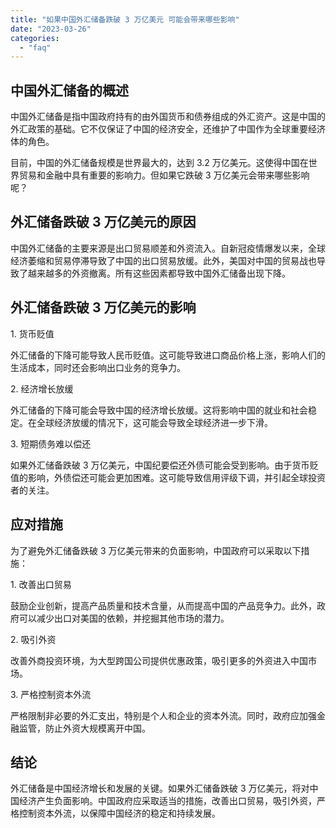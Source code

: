 ```yaml
---
title: "如果中国外汇储备跌破 3 万亿美元 可能会带来哪些影响"
date: "2023-03-26"
categories: 
  - "faq"
---
```


## 中国外汇储备的概述

中国外汇储备是指中国政府持有的由外国货币和债券组成的外汇资产。这是中国的外汇政策的基础。它不仅保证了中国的经济安全，还维护了中国作为全球重要经济体的角色。

目前，中国的外汇储备规模是世界最大的，达到 3.2 万亿美元。这使得中国在世界贸易和金融中具有重要的影响力。但如果它跌破 3 万亿美元会带来哪些影响呢？

## 外汇储备跌破 3 万亿美元的原因

中国外汇储备的主要来源是出口贸易顺差和外资流入。自新冠疫情爆发以来，全球经济萎缩和贸易停滞导致了中国的出口贸易放缓。此外，美国对中国的贸易战也导致了越来越多的外资撤离。所有这些因素都导致中国外汇储备出现下降。

## 外汇储备跌破 3 万亿美元的影响

1\. 货币贬值

外汇储备的下降可能导致人民币贬值。这可能导致进口商品价格上涨，影响人们的生活成本，同时还会影响出口业务的竞争力。

2\. 经济增长放缓

外汇储备的下降可能会导致中国的经济增长放缓。这将影响中国的就业和社会稳定。在全球经济放缓的情况下，这可能会导致全球经济进一步下滑。

3\. 短期债务难以偿还

如果外汇储备跌破 3 万亿美元，中国纪要偿还外债可能会受到影响。由于货币贬值的影响，外债偿还可能会更加困难。这可能导致信用评级下调，并引起全球投资者的关注。

## 应对措施

为了避免外汇储备跌破 3 万亿美元带来的负面影响，中国政府可以采取以下措施：

1\. 改善出口贸易

鼓励企业创新，提高产品质量和技术含量，从而提高中国的产品竞争力。此外，政府可以减少出口对美国的依赖，并挖掘其他市场的潜力。

2\. 吸引外资

改善外商投资环境，为大型跨国公司提供优惠政策，吸引更多的外资进入中国市场。

3\. 严格控制资本外流

严格限制非必要的外汇支出，特别是个人和企业的资本外流。同时，政府应加强金融监管，防止外资大规模离开中国。

## 结论

外汇储备是中国经济增长和发展的关键。如果外汇储备跌破 3 万亿美元，将对中国经济产生负面影响。中国政府应采取适当的措施，改善出口贸易，吸引外资，严格控制资本外流，以保障中国经济的稳定和持续发展。
